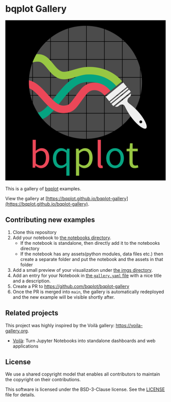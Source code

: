 # bqplot Gallery

![bqplot-logo](./bqplot-logo.svg)

This is a gallery of [bqplot](https://github.com/bqplot/bqplot) examples.

View the gallery at [https://bqplot.github.io/bqplot-gallery](https://bqplot.github.io/bqplot-gallery).

## Contributing new examples

1. Clone this repository
2. Add your notebook to [the notebooks directory](https://github.com/bqplot/bqplot-gallery/tree/main/notebooks).
    * If the notebook is standalone, then directly add it to the notebooks directory
    * If the notebook has any assets(python modules, data files etc.) then create a separate folder and put the notebook and the assets in that folder
3. Add a small preview of your visualization under [the imgs directory](https://github.com/bqplot/bqplot-gallery/tree/main/imgs).
4. Add an entry for your Notebook in [the `gallery.yaml` file](https://github.com/bqplot/bqplot-gallery/blob/main/_data/gallery.yaml) with a nice title and a description.
5. Create a PR to https://github.com/bqplot/bqplot-gallery
6. Once the PR is merged into `main`, the gallery is automatically redeployed and the new example will be visible shortly after.

## Related projects

This project was highly inspired by the Voilà gallery: https://voila-gallery.org.

- [Voilà](https://github.com/voila-dashboards/voila): Turn Jupyter Notebooks into standalone dashboards and web applications

## License

We use a shared copyright model that enables all contributors to maintain the
copyright on their contributions.

This software is licensed under the BSD-3-Clause license. See the
[LICENSE](LICENSE) file for details.
